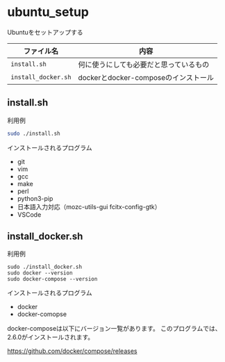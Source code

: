 # ubuntu_setup

Ubuntuをセットアップする


|ファイル名|内容|
|--------|----|
|`install.sh`|何に使うにしても必要だと思っているもの|
|`install_docker.sh`|dockerとdocker-composeのインストール

## install.sh

利用例

```bash
sudo ./install.sh
```

インストールされるプログラム
- git
- vim 
- gcc
- make
- perl
- python3-pip
- 日本語入力対応（mozc-utils-gui fcitx-config-gtk）
- VSCode

## install_docker.sh

利用例
```
sudo ./install_docker.sh
sudo docker --version
sudo docker-compose --version
```

インストールされるプログラム
- docker
- docker-comopse

docker-composeは以下にバージョン一覧があります。
このプログラムでは、2.6.0がインストールされます。

https://github.com/docker/compose/releases